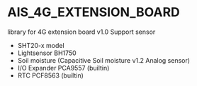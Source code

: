 # AIS_4G_EXTENSION_BOARD
library for 4G extension board v1.0 
Support sensor 
- SHT20-x model
- Lightsensor BH1750
- Soil moisture (Capacitive Soil moisture v1.2 Analog sensor)
- I/O Expander PCA9557 (builtin)
- RTC PCF8563 (builtin)
